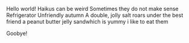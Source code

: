 Hello world!
Haikus can be weird
Sometimes they do not make sense
Refrigerator
Unfriendly autumn
A double, jolly salt roars
under the best friend
a peanut butter
jelly sandwhich is yummy
i like to eat them

Goobye!